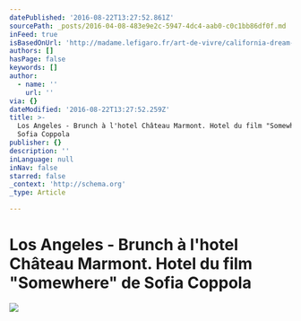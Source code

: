 ```yaml
---
datePublished: '2016-08-22T13:27:52.861Z'
sourcePath: _posts/2016-04-08-483e9e2c-5947-4dc4-aab0-c0c1bb86df0f.md
inFeed: true
isBasedOnUrl: 'http://madame.lefigaro.fr/art-de-vivre/california-dream-120513-381920'
authors: []
hasPage: false
keywords: []
author:
  - name: ''
    url: ''
via: {}
dateModified: '2016-08-22T13:27:52.259Z'
title: >-
  Los Angeles - Brunch à l'hotel Château Marmont. Hotel du film "Somewhere" de
  Sofia Coppola
publisher: {}
description: ''
inLanguage: null
inNav: false
starred: false
_context: 'http://schema.org'
_type: Article

---
```

# Los Angeles - Brunch à l'hotel Château Marmont. Hotel du film "Somewhere" de Sofia Coppola
![](https://s3-us-west-2.amazonaws.com/the-grid-img/p/545bde6c604c4f7982a29899b719b7d9930563a0.jpg)
